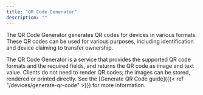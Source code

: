 ```yaml
---
title: "QR Code Generator"
description: ""
---
```


The QR Code Generator generates QR codes for devices in various formats. These QR codes can be used for various purposes, including identification and device claiming to transfer ownership.

<!--more-->

The QR Code Generator is a service that provides the supported QR code formats and the required fields, and returns the QR code as image and text value. Clients do not need to render QR codes; the images can be stored, rendered or printed directly. See the [Generate QR Code guide]({{< ref "/devices/generate-qr-code" >}}) for more information.
